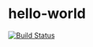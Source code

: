 # hello-world

[![Build Status](https://travis-ci.com/jukedl/hello-world.svg?branch=master)](https://travis-ci.com/jukedl/hello-world)